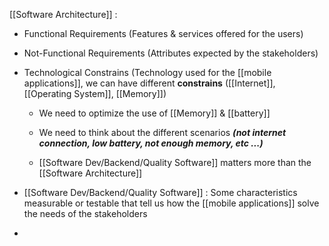 
[[Software Architecture]] :

* Functional Requirements (Features & services offered for the users)

* Not-Functional Requirements (Attributes expected by the stakeholders)

* Technological Constrains (Technology used for the [[mobile applications]], we can have different **constrains** ([[Internet]], [[Operating System]], [[Memory]])

	* We need to optimize the use of [[Memory]] & [[battery]]

	 * We need to think about the different scenarios ***(not internet connection, low battery, not enough memory, etc ...)***

	* [[Software Dev/Backend/Quality Software]] matters more than the [[Software Architecture]]

* [[Software Dev/Backend/Quality Software]] : Some characteristics measurable or testable that tell us how the [[mobile applications]] solve the needs of the stakeholders
*
